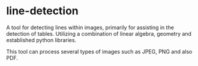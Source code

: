 # line-detection
A tool for detecting lines within images, primarily for assisting in the detection of tables. Utilizing a combination of linear algebra, geometry and established python libraries. 

This tool can process several types of images such as JPEG, PNG and also PDF.
